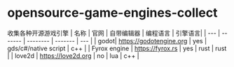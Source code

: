 # opensource-game-engines-collect
收集各种开源游戏引擎
| 名称  | 官网 | 自带编辑器 | 编程语言 | 引擎语言|
| --- | ------- | -------- | ------- | --- |
| godot|  https://godotengine.org | yes | gds/c#/native script | c++ |
| Fyrox engine | https://fyrox.rs | yes | rust | rust |
| love2d | https://love2d.org | no | lua | c++ |
